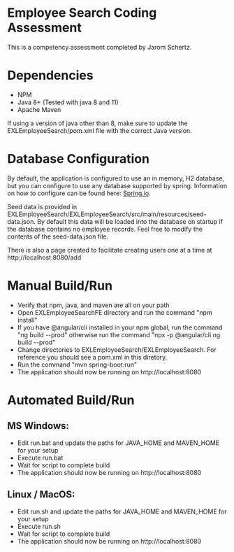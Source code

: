 # Employee Search Coding Assessment

This is a competency assessment completed by Jarom Schertz.

# Dependencies
 - NPM
 - Java 8+ (Tested with java 8 and 11)
 - Apache Maven

If using a version of java other than 8, make sure to update the EXLEmployeeSearch/pom.xml file with the correct Java version.

# Database Configuration
By default, the application is configured to use an in memory, H2 database, but you can configure to use any database supported by spring. Information on how to configure can be found here: [Spring.io](https://docs.spring.io/spring-boot/docs/2.1.13.RELEASE/reference/html/boot-features-sql.html).

Seed data is provided in EXLEmployeeSearch/EXLEmployeeSearch/src/main/resources/seed-data.json. By default this data will be loaded into the database on startup if the database contains no employee records. Feel free to modify the contents of the seed-data.json file. 

There is also a page created to facilitate creating users one at a time at http://localhost:8080/add

# Manual Build/Run
 - Verify that npm, java, and maven are all on your path
 - Open EXLEmployeeSearchFE directory and run the command "npm install"
 - If you have @angular/cli installed in your npm global, run the command "ng build --prod" otherwise run the command "npx -p @angular/cli ng build --prod"
 - Change directories to EXLEmployeeSearch/EXLEmployeeSearch. For reference you should see a pom.xml in this diretory.
 - Run the command "mvn spring-boot:run"
 - The application should now be running on http://localhost:8080

# Automated Build/Run

## MS Windows:
 - Edit run.bat and update the paths for JAVA_HOME and MAVEN_HOME for your setup
 - Execute run.bat
 - Wait for script to complete build
 - The application should now be running on http://localhost:8080

## Linux / MacOS:
 - Edit run.sh and update the paths for JAVA_HOME and MAVEN_HOME for your setup
 - Execute run.sh
 - Wait for script to complete build
 - The application should now be running on http://localhost:8080
